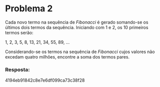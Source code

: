 Problema 2
=============

Cada novo termo na sequência de *Fibonacci* é gerado somando-se os últimos dois termos da sequência. Iniciando com 1 e 2, os 10 primeiros termos serão:

   1, 2, 3, 5, 8, 13, 21, 34, 55, 89, ...

Considerando-se os termos na sequência de *Fibonacci* cujos valores não excedam quatro milhões, encontre a soma dos termos pares.

### Resposta: 
4194eb91842c8e7e6df099ca73c38f28

